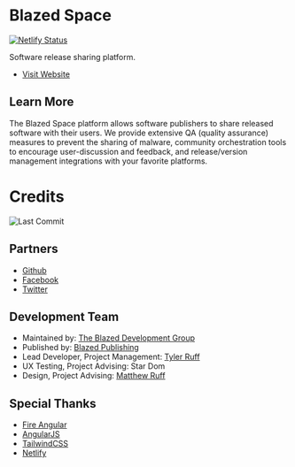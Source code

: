 # Blazed Space

[![Netlify Status](https://api.netlify.com/api/v1/badges/aab79398-3282-4561-82ca-e1c9b92b1648/deploy-status)](https://app.netlify.com/sites/blazed-space/deploys)

Software release sharing platform.

- [Visit Website](https://blazed.space/)

## Learn More
The Blazed Space platform allows software publishers to share released software with their users. We provide extensive QA (quality assurance) measures to prevent the sharing of malware, community orchestration tools to encourage user-discussion and feedback, and release/version management integrations with your favorite platforms.

# Credits
![Last Commit](https://img.shields.io/github/last-commit/tyler-ruff/blazed-space?style=for-the-badge "Last Commit")

## Partners
- [Github](https://github.com/)
- [Facebook](https://facebook.com/)
- [Twitter](https://twitter.com/)

## Development Team
- Maintained by: [The Blazed Development Group](https://www.facebook.com/groups/blzdev)
- Published by: [Blazed Publishing](https://blazed.xyz/)
- Lead Developer, Project Management: [Tyler Ruff](https://github.com/tyler-ruff)
- UX Testing, Project Advising: Star Dom
- Design, Project Advising: [Matthew Ruff](https://github.com/matt-ruff)

## Special Thanks
- [Fire Angular](https://github.com/blazed-space/fire-angular)
- [AngularJS](https://angular.io/)
- [TailwindCSS](https://tailwindcss.com/)
- [Netlify](https://netlify.com/)